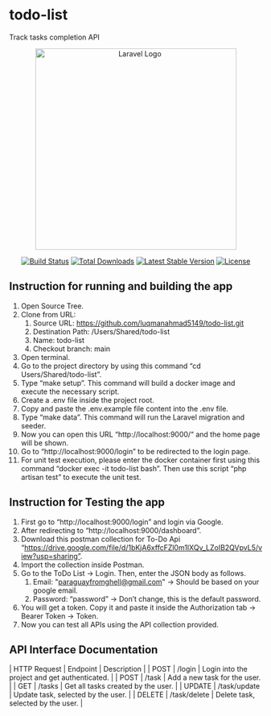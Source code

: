 # todo-list
Track tasks completion API

<p align="center"><a href="https://laravel.com" target="_blank"><img src="https://raw.githubusercontent.com/laravel/art/master/logo-lockup/5%20SVG/2%20CMYK/1%20Full%20Color/laravel-logolockup-cmyk-red.svg" width="400" alt="Laravel Logo"></a></p>

<p align="center">
<a href="https://github.com/laravel/framework/actions"><img src="https://github.com/laravel/framework/workflows/tests/badge.svg" alt="Build Status"></a>
<a href="https://packagist.org/packages/laravel/framework"><img src="https://img.shields.io/packagist/dt/laravel/framework" alt="Total Downloads"></a>
<a href="https://packagist.org/packages/laravel/framework"><img src="https://img.shields.io/packagist/v/laravel/framework" alt="Latest Stable Version"></a>
<a href="https://packagist.org/packages/laravel/framework"><img src="https://img.shields.io/packagist/l/laravel/framework" alt="License"></a>
</p>

## Instruction for running and building the app
1. Open Source Tree.
2. Clone from URL:
    1. Source URL: https://github.com/luqmanahmad5149/todo-list.git
    2. Destination Path: /Users/Shared/todo-list
    3. Name: todo-list
    4. Checkout branch: main
3. Open terminal.
4. Go to the project directory by using this command “cd Users/Shared/todo-list”.
5. Type “make setup”. This command will build a docker image and execute the necessary script.
6. Create a .env file inside the project root.
7. Copy and paste the .env.example file content into the .env file.
8. Type “make data”. This command will run the Laravel migration and seeder.
9. Now you can open this URL “http://localhost:9000/“ and the home page will be shown.
10. Go to “http://localhost:9000/login” to be redirected to the login page.
11. For unit test execution, please enter the docker container first using this command “docker exec -it todo-list bash”. Then use this script “php artisan test” to execute the unit test.

## Instruction for Testing the app
1. First go to “http://localhost:9000/login” and login via Google.
2. After redirecting to “http://localhost:9000/dashboard”.
3. Download this postman collection for To-Do Api “https://drive.google.com/file/d/1bKjA6xffcFZl0m1IXQv_LZoIB2QVpvL5/view?usp=sharing”.
4. Import the collection inside Postman.
5. Go to the ToDo List -> Login. Then, enter the JSON body as follows.
    1. Email: "paraguayfromghell@gmail.com" -> Should be based on your google email.
    2. Password: “password” -> Don’t change, this is the default password.
6. You will get a token. Copy it and paste it inside the Authorization tab -> Bearer Token -> Token.
7. Now you can test all APIs using the API collection provided.

## API Interface Documentation
| HTTP Request | Endpoint        | Description    |
| POST         | /login          | Login into the project and get authenticated. |
| POST         |  /task          |  Add a new task for the user.  |
| GET          |  /tasks         |  Get all tasks created by the user.  |
| UPDATE       |  /task/update   |  Update task, selected by the user.  |
| DELETE       |  /task/delete   |  Delete task, selected by the user.  |

